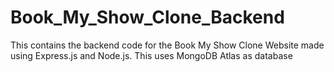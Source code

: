 # Book_My_Show_Clone_Backend
This contains the backend code for the Book My Show Clone Website made using Express.js and Node.js. This uses MongoDB Atlas as database
